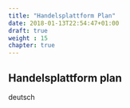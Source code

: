 ```yaml
---
title: "Handelsplattform Plan"
date: 2018-01-13T22:54:47+01:00
draft: true
weight : 15
chapter: true
---
```

## Handelsplattform plan
deutsch